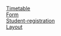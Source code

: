 [Timetable](https://heenatariq765.github.io/Web-Tech-Lab--CSP3313/Timetable.html)
<br>
[Form](https://heenatariq765.github.io/Web-Tech-Lab--CSP3313/form.html)
<br>
[Student-registration](https://heenatariq765.github.io/Web-Tech-Lab--CSP3313/registration.html)
<br>
 [Layout](https://heenatariq765.github.io/Web-Tech-Lab--CSP3313/layout.html)

